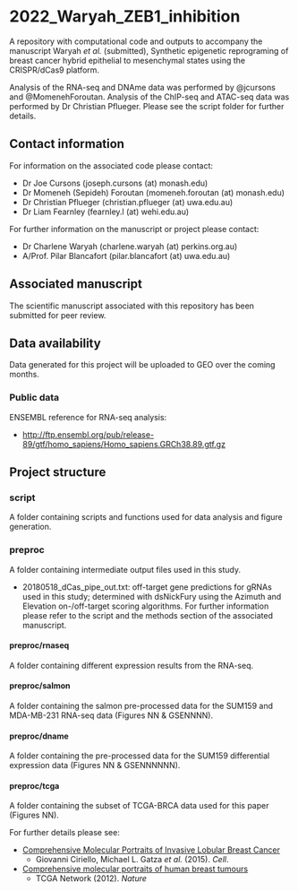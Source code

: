 # 2022_Waryah_ZEB1_inhibition

A repository with computational code and outputs to accompany the manuscript Waryah *et al.* (submitted), Synthetic epigenetic reprograming of breast cancer hybrid epithelial to mesenchymal states using the CRISPR/dCas9 platform.

Analysis of the RNA-seq and DNAme data was performed by @jcursons and @MomenehForoutan. Analysis of the ChIP-seq and ATAC-seq data was performed by Dr Christian Pflueger. Please see the script folder for further details.

## Contact information

For information on the associated code please contact:
- Dr Joe Cursons (joseph.cursons (at) monash.edu)
- Dr Momeneh (Sepideh) Foroutan (momeneh.foroutan (at) monash.edu)
- Dr Christian Pflueger (christian.pflueger (at) uwa.edu.au)
- Dr Liam Fearnley (fearnley.l (at) wehi.edu.au)

For further information on the manuscript or project please contact:
- Dr Charlene Waryah (charlene.waryah (at) perkins.org.au)
- A/Prof. Pilar Blancafort (pilar.blancafort (at) uwa.edu.au)

## Associated manuscript

The scientific manuscript associated with this repository has been submitted for peer review.


## Data availability

Data generated for this project will be uploaded to GEO over the coming months.

### Public data

ENSEMBL reference for RNA-seq analysis:
- http://ftp.ensembl.org/pub/release-89/gtf/homo_sapiens/Homo_sapiens.GRCh38.89.gtf.gz  


## Project structure

### script

A folder containing scripts and functions used for data analysis and figure generation.


### preproc

A folder containing intermediate output files used in this study. 

- 20180518_dCas_pipe_out.txt: off-target gene predictions for gRNAs used in this study; determined with dsNickFury using the Azimuth and Elevation on-/off-target scoring algorithms. For further information please refer to the script <not yet uploaded> and the methods section of the associated manuscript.


#### preproc/rnaseq

A folder containing different expression results from the RNA-seq.


#### preproc/salmon

A folder containing the salmon pre-processed data for the SUM159 and MDA-MB-231 RNA-seq data (Figures NN & GSENNNN).


#### preproc/dname

A folder containing the pre-processed data for the SUM159 differential expression data (Figures NN & GSENNNNNN).


#### preproc/tcga

A folder containing the subset of TCGA-BRCA data used for this paper (Figures NN).

For further details please see:
- [Comprehensive Molecular Portraits of Invasive Lobular Breast Cancer](https://www.cell.com/cell/fulltext/S0092-8674(15)01195-2)
  - Giovanni Ciriello, Michael L. Gatza *et al.* (2015). *Cell*.
- [Comprehensive molecular portraits of human breast tumours](https://www.nature.com/articles/nature11412)
  - TCGA Network (2012). *Nature*
